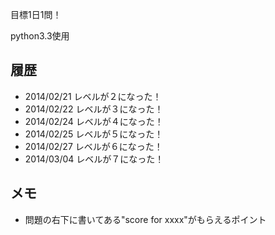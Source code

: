 目標1日1問！

python3.3使用

履歴
----

- 2014/02/21 レベルが２になった！
- 2014/02/22 レベルが３になった！
- 2014/02/24 レベルが４になった！
- 2014/02/25 レベルが５になった！
- 2014/02/27 レベルが６になった！
- 2014/03/04 レベルが７になった！

メモ
----

- 問題の右下に書いてある"score for xxxx"がもらえるポイント
